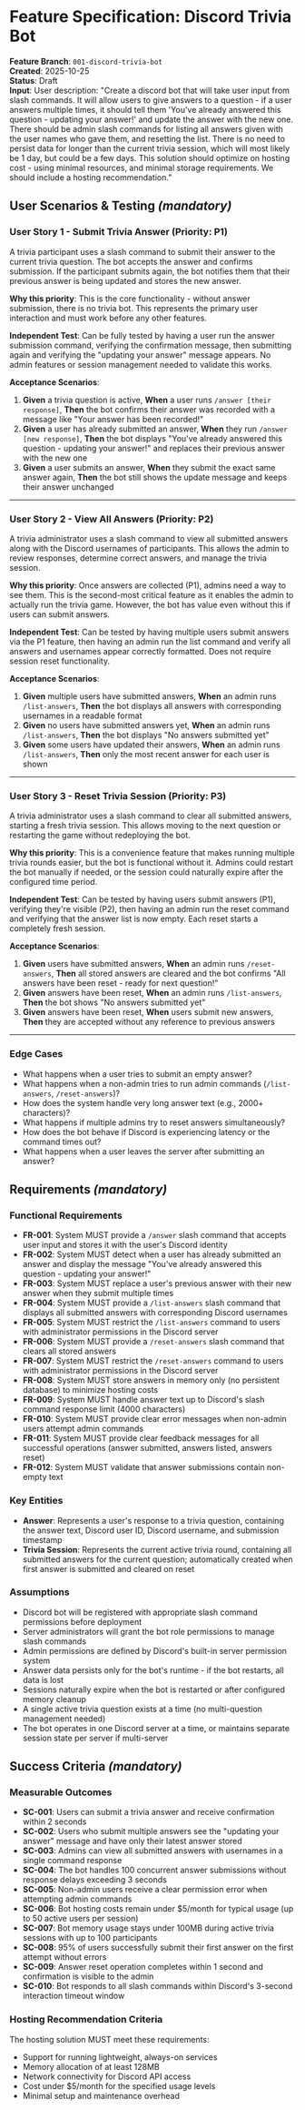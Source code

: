 # Feature Specification: Discord Trivia Bot

**Feature Branch**: `001-discord-trivia-bot`  
**Created**: 2025-10-25  
**Status**: Draft  
**Input**: User description: "Create a discord bot that will take user input from slash commands. It will allow users to give answers to a question - if a user answers multiple times, it should tell them 'You've already answered this question - updating your answer!' and update the answer with the new one. There should be admin slash commands for listing all answers given with the user names who gave them, and resetting the list. There is no need to persist data for longer than the current trivia session, which will most likely be 1 day, but could be a few days. This solution should optimize on hosting cost - using minimal resources, and minimal storage requirements. We should include a hosting recommendation."

## User Scenarios & Testing _(mandatory)_

### User Story 1 - Submit Trivia Answer (Priority: P1)

A trivia participant uses a slash command to submit their answer to the current trivia question. The bot accepts the answer and confirms submission. If the participant submits again, the bot notifies them that their previous answer is being updated and stores the new answer.

**Why this priority**: This is the core functionality - without answer submission, there is no trivia bot. This represents the primary user interaction and must work before any other features.

**Independent Test**: Can be fully tested by having a user run the answer submission command, verifying the confirmation message, then submitting again and verifying the "updating your answer" message appears. No admin features or session management needed to validate this works.

**Acceptance Scenarios**:

1. **Given** a trivia question is active, **When** a user runs `/answer [their response]`, **Then** the bot confirms their answer was recorded with a message like "Your answer has been recorded!"
2. **Given** a user has already submitted an answer, **When** they run `/answer [new response]`, **Then** the bot displays "You've already answered this question - updating your answer!" and replaces their previous answer with the new one
3. **Given** a user submits an answer, **When** they submit the exact same answer again, **Then** the bot still shows the update message and keeps their answer unchanged

---

### User Story 2 - View All Answers (Priority: P2)

A trivia administrator uses a slash command to view all submitted answers along with the Discord usernames of participants. This allows the admin to review responses, determine correct answers, and manage the trivia session.

**Why this priority**: Once answers are collected (P1), admins need a way to see them. This is the second-most critical feature as it enables the admin to actually run the trivia game. However, the bot has value even without this if users can submit answers.

**Independent Test**: Can be tested by having multiple users submit answers via the P1 feature, then having an admin run the list command and verify all answers and usernames appear correctly formatted. Does not require session reset functionality.

**Acceptance Scenarios**:

1. **Given** multiple users have submitted answers, **When** an admin runs `/list-answers`, **Then** the bot displays all answers with corresponding usernames in a readable format
2. **Given** no users have submitted answers yet, **When** an admin runs `/list-answers`, **Then** the bot displays "No answers submitted yet"
3. **Given** some users have updated their answers, **When** an admin runs `/list-answers`, **Then** only the most recent answer for each user is shown

---

### User Story 3 - Reset Trivia Session (Priority: P3)

A trivia administrator uses a slash command to clear all submitted answers, starting a fresh trivia session. This allows moving to the next question or restarting the game without redeploying the bot.

**Why this priority**: This is a convenience feature that makes running multiple trivia rounds easier, but the bot is functional without it. Admins could restart the bot manually if needed, or the session could naturally expire after the configured time period.

**Independent Test**: Can be tested by having users submit answers (P1), verifying they're visible (P2), then having an admin run the reset command and verifying that the answer list is now empty. Each reset starts a completely fresh session.

**Acceptance Scenarios**:

1. **Given** users have submitted answers, **When** an admin runs `/reset-answers`, **Then** all stored answers are cleared and the bot confirms "All answers have been reset - ready for next question!"
2. **Given** answers have been reset, **When** an admin runs `/list-answers`, **Then** the bot shows "No answers submitted yet"
3. **Given** answers have been reset, **When** users submit new answers, **Then** they are accepted without any reference to previous answers

---

### Edge Cases

- What happens when a user tries to submit an empty answer?
- What happens when a non-admin tries to run admin commands (`/list-answers`, `/reset-answers`)?
- How does the system handle very long answer text (e.g., 2000+ characters)?
- What happens if multiple admins try to reset answers simultaneously?
- How does the bot behave if Discord is experiencing latency or the command times out?
- What happens when a user leaves the server after submitting an answer?

## Requirements _(mandatory)_

### Functional Requirements

- **FR-001**: System MUST provide a `/answer` slash command that accepts user input and stores it with the user's Discord identity
- **FR-002**: System MUST detect when a user has already submitted an answer and display the message "You've already answered this question - updating your answer!"
- **FR-003**: System MUST replace a user's previous answer with their new answer when they submit multiple times
- **FR-004**: System MUST provide a `/list-answers` slash command that displays all submitted answers with corresponding Discord usernames
- **FR-005**: System MUST restrict the `/list-answers` command to users with administrator permissions in the Discord server
- **FR-006**: System MUST provide a `/reset-answers` slash command that clears all stored answers
- **FR-007**: System MUST restrict the `/reset-answers` command to users with administrator permissions in the Discord server
- **FR-008**: System MUST store answers in memory only (no persistent database) to minimize hosting costs
- **FR-009**: System MUST handle answer text up to Discord's slash command response limit (4000 characters)
- **FR-010**: System MUST provide clear error messages when non-admin users attempt admin commands
- **FR-011**: System MUST provide clear feedback messages for all successful operations (answer submitted, answers listed, answers reset)
- **FR-012**: System MUST validate that answer submissions contain non-empty text

### Key Entities

- **Answer**: Represents a user's response to a trivia question, containing the answer text, Discord user ID, Discord username, and submission timestamp
- **Trivia Session**: Represents the current active trivia round, containing all submitted answers for the current question; automatically created when first answer is submitted and cleared on reset

### Assumptions

- Discord bot will be registered with appropriate slash command permissions before deployment
- Server administrators will grant the bot role permissions to manage slash commands
- Admin permissions are defined by Discord's built-in server permission system
- Answer data persists only for the bot's runtime - if the bot restarts, all data is lost
- Sessions naturally expire when the bot is restarted or after configured memory cleanup
- A single active trivia question exists at a time (no multi-question management needed)
- The bot operates in one Discord server at a time, or maintains separate session state per server if multi-server

## Success Criteria _(mandatory)_

### Measurable Outcomes

- **SC-001**: Users can submit a trivia answer and receive confirmation within 2 seconds
- **SC-002**: Users who submit multiple answers see the "updating your answer" message and have only their latest answer stored
- **SC-003**: Admins can view all submitted answers with usernames in a single command response
- **SC-004**: The bot handles 100 concurrent answer submissions without response delays exceeding 3 seconds
- **SC-005**: Non-admin users receive a clear permission error when attempting admin commands
- **SC-006**: Bot hosting costs remain under $5/month for typical usage (up to 50 active users per session)
- **SC-007**: Bot memory usage stays under 100MB during active trivia sessions with up to 100 participants
- **SC-008**: 95% of users successfully submit their first answer on the first attempt without errors
- **SC-009**: Answer reset operation completes within 1 second and confirmation is visible to the admin
- **SC-010**: Bot responds to all slash commands within Discord's 3-second interaction timeout window

### Hosting Recommendation Criteria

The hosting solution MUST meet these requirements:

- Support for running lightweight, always-on services
- Memory allocation of at least 128MB
- Network connectivity for Discord API access
- Cost under $5/month for the specified usage levels
- Minimal setup and maintenance overhead
